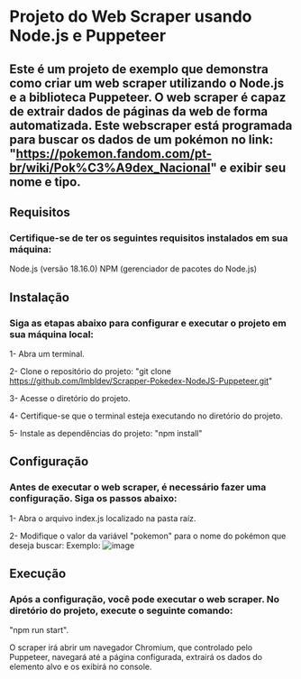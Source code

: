 # Projeto do Web Scraper usando Node.js e Puppeteer
## Este é um projeto de exemplo que demonstra como criar um web scraper utilizando o Node.js e a biblioteca Puppeteer. O web scraper é capaz de extrair dados de páginas da web de forma automatizada. Este webscraper está programada para buscar os dados de um pokémon no link: "https://pokemon.fandom.com/pt-br/wiki/Pok%C3%A9dex_Nacional" e exibir seu nome e tipo. 
 
## Requisitos
### Certifique-se de ter os seguintes requisitos instalados em sua máquina:

Node.js (versão 18.16.0)
NPM (gerenciador de pacotes do Node.js)

## Instalação
### Siga as etapas abaixo para configurar e executar o projeto em sua máquina local:

1- Abra um terminal.

2- Clone o repositório do projeto:
"git clone https://github.com/lmbldev/Scrapper-Pokedex-NodeJS-Puppeteer.git"

3- Acesse o diretório do projeto.

4- Certifique-se que o terminal esteja executando no diretório do projeto.

5- Instale as dependências do projeto:
"npm install"

## Configuração
### Antes de executar o web scraper, é necessário fazer uma configuração. Siga os passos abaixo:

1- Abra o arquivo index.js localizado na pasta raíz.

2- Modifique o valor da variável "pokemon" para o nome do pokémon que deseja buscar:
Exemplo:
![image](https://github.com/lmbldev/Scrapper-Pokedex-NodeJS-Puppeteer/assets/121053332/994295cc-8e52-4446-9803-74c69cfee88b)

## Execução
### Após a configuração, você pode executar o web scraper. No diretório do projeto, execute o seguinte comando:
"npm run start".

O scraper irá abrir um navegador Chromium, que controlado pelo Puppeteer, navegará até a página configurada, extrairá os dados do elemento alvo e os exibirá no console.


